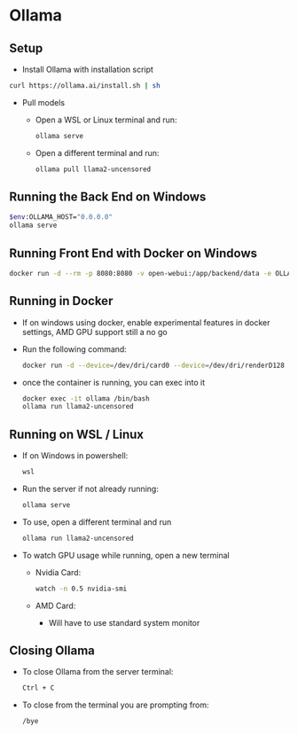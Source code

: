 # Ollama

## Setup

- Install Ollama with installation script

```bash
curl https://ollama.ai/install.sh | sh
```

- Pull models

  - Open a WSL or Linux terminal and run:
  
    ```bash
    ollama serve
    ```

  - Open a different terminal and run:
  
    ```bash
    ollama pull llama2-uncensored
    ```

## Running the Back End on Windows

```bash
$env:OLLAMA_HOST="0.0.0.0"
ollama serve
```

## Running Front End with Docker on Windows

```bash
docker run -d --rm -p 8080:8080 -v open-webui:/app/backend/data -e OLLAMA_BASE_URL=<http://host.docker.internal:11434> --name open-webui ghcr.io/open-webui/open-webui:latest
```

## Running in Docker

- If on windows using docker, enable experimental features in docker settings, AMD GPU support still a no go

- Run the following command:

  ```bash
  docker run -d --device=/dev/dri/card0 --device=/dev/dri/renderD128 -v ollama:/root/.ollama -p 11434:11434 --name ollama ollama/ollama:rocm
  ```

- once the container is running, you can exec into it

  ```bash
  docker exec -it ollama /bin/bash
  ollama run llama2-uncensored
  ```

## Running on WSL / Linux

- If on Windows in powershell:
  
  ```bash
  wsl
  ```

- Run the server if not already running:

  ```bash
  ollama serve
  ```

- To use, open a different terminal and run

  ```bash
  ollama run llama2-uncensored
  ```

- To watch GPU usage while running, open a new terminal

  - Nvidia Card:
  
    ```bash
    watch -n 0.5 nvidia-smi
    ```
  
  - AMD Card:
  
    - Will have to use standard system monitor

## Closing Ollama

- To close Ollama from the server terminal:

  ```bash
  Ctrl + C
  ```

- To close from the terminal you are prompting from:

  ```bash
  /bye
  ```

